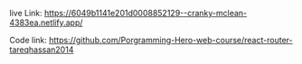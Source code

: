 live Link: https://6049b1141e201d0008852129--cranky-mclean-4383ea.netlify.app/

Code link: https://github.com/Porgramming-Hero-web-course/react-router-tareqhassan2014